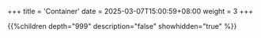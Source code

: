 +++
title = 'Container'
date = 2025-03-07T15:00:59+08:00
weight = 3
+++

{{%children depth="999" description="false" showhidden="true" %}}

